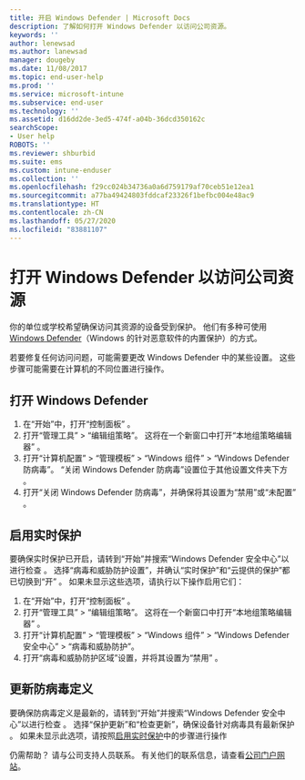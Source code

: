 ```yaml
---
title: 开启 Windows Defender | Microsoft Docs
description: 了解如何打开 Windows Defender 以访问公司资源。
keywords: ''
author: lenewsad
ms.author: lanewsad
manager: dougeby
ms.date: 11/08/2017
ms.topic: end-user-help
ms.prod: ''
ms.service: microsoft-intune
ms.subservice: end-user
ms.technology: ''
ms.assetid: d16dd2de-3ed5-474f-a04b-36dcd350162c
searchScope:
- User help
ROBOTS: ''
ms.reviewer: shburbid
ms.suite: ems
ms.custom: intune-enduser
ms.collection: ''
ms.openlocfilehash: f29cc024b34736a0a6d759179af70ceb51e12ea1
ms.sourcegitcommit: a77ba49424803fddcaf23326f1befbc004e48ac9
ms.translationtype: HT
ms.contentlocale: zh-CN
ms.lasthandoff: 05/27/2020
ms.locfileid: "83881107"
---
```

# <a name="turn-on-windows-defender-to-access-company-resources"></a>打开 Windows Defender 以访问公司资源

你的单位或学校希望确保访问其资源的设备受到保护。 他们有多种可使用 [Windows Defender](https://www.microsoft.com/safety/pc-security/windows-defender.aspx)（Windows 的针对恶意软件的内置保护）的方式。

若要修复任何访问问题，可能需要更改 Windows Defender 中的某些设置。 这些步骤可能需要在计算机的不同位置进行操作。

## <a name="turn-on-windows-defender"></a>打开 Windows Defender

1. 在“开始”中，打开“控制面板”   。
2. 打开“管理工具” > “编辑组策略”。 这将在一个新窗口中打开“本地组策略编辑器”  。
3. 打开“计算机配置” > “管理模板” > “Windows 组件” > “Windows Defender 防病毒”。 “关闭 Windows Defender 防病毒”设置位于其他设置文件夹下方  。 
4. 打开“关闭 Windows Defender 防病毒”，并确保将其设置为“禁用”或“未配置”    。

## <a name="turn-on-real-time-protection"></a>启用实时保护

要确保实时保护已开启，请转到“开始”并搜索“Windows Defender 安全中心”以进行检查   。 选择“病毒和威胁防护设置”，并确认“实时保护”和“云提供的保护”都已切换到“开”     。 如果未显示这些选项，请执行以下操作启用它们：

1. 在“开始”中，打开“控制面板”   。
2. 打开“管理工具” > “编辑组策略”。 这将在一个新窗口中打开“本地组策略编辑器”  。
3. 打开“计算机配置” > “管理模板” > “Windows 组件” > “Windows Defender 安全中心” > “病毒和威胁防护”。
4. 打开“病毒和威胁防护区域”设置，并将其设置为“禁用”   。

## <a name="update-your-antivirus-definitions"></a>更新防病毒定义

要确保防病毒定义是最新的，请转到“开始”并搜索“Windows Defender 安全中心”以进行检查   。 选择“保护更新”和“检查更新”，确保设备针对病毒具有最新保护   。 如果未显示此选项，请按照[启用实时保护](turn-on-defender-windows.md#turn-on-real-time-protection)中的步骤进行操作

仍需帮助？ 请与公司支持人员联系。 有关他们的联系信息，请查看[公司门户网站](https://go.microsoft.com/fwlink/?linkid=2010980)。
